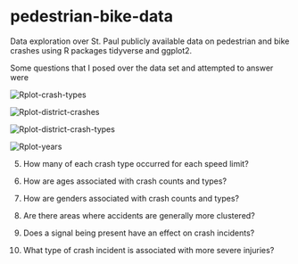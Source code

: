 # pedestrian-bike-data

Data exploration over St. Paul publicly available data on pedestrian and bike crashes using R packages tidyverse and ggplot2.

Some questions that I posed over the data set and attempted to answer were

![Rplot-crash-types](https://user-images.githubusercontent.com/35606112/60136698-80846a80-976a-11e9-8205-619906ee3764.png)

![Rplot-district-crashes](https://user-images.githubusercontent.com/35606112/60136865-fdafdf80-976a-11e9-8d03-54bf97d75d6c.png)

![Rplot-district-crash-types](https://user-images.githubusercontent.com/35606112/60136970-3f408a80-976b-11e9-8fa7-bd8bff214984.png)

![Rplot-years](https://user-images.githubusercontent.com/35606112/60137074-8890da00-976b-11e9-8b81-6aed8b6e9ebe.png)

5. How many of each crash type occurred for each speed limit?

6. How are ages associated with crash counts and types?

7. How are genders associated with crash counts and types?

8. Are there areas where accidents are generally more clustered?

9. Does a signal being present have an effect on crash incidents?

10. What type of crash incident is associated with more severe injuries?


